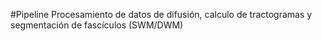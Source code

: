 #Pipeline Procesamiento de datos de difusión, calculo de tractogramas y segmentación de fascículos (SWM/DWM)
